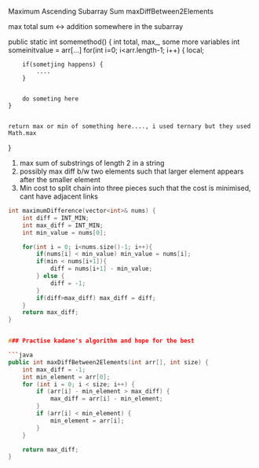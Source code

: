 <!-- zalando -->
Maximum Ascending Subarray Sum
maxDiffBetween2Elements

max 
total 
sum <->
addition somewhere in the subarray



public static int somemethod() {
    int total, max_, some more variables
    int someinitvalue = arr[...]
    for(int i=0; i<arr.length-1; i++) {
        local;

        if(sometjing happens) {
            ....
        }


        do someting here
    }


    return max or min of something here...., i used ternary but they used Math.max
}


1. max sum of substrings of length 2 in a string
2. possibly max diff b/w two elements such that larger element appears after the smaller element
3. Min cost to split chain into three pieces such that the cost is minimised, cant have adjacent links


```c++
int maximumDifference(vector<int>& nums) {
	int diff = INT_MIN;
	int max_diff = INT_MIN;
	int min_value = nums[0];

	for(int i = 0; i<nums.size()-1; i++){
		if(nums[i] < min_value) min_value = nums[i];
		if(min < nums[i+1]){
			diff = nums[i+1] - min_value;    
		} else {
			diff = -1;
		}
		if(diff>max_diff) max_diff = diff;
	}
	return max_diff;
}


### Practise kadane's algorithm and hope for the best

```java
public int maxDiffBetween2Elements(int arr[], int size) {
    int max_diff = -1;
    int min_element = arr[0];
    for (int i = 0; i < size; i++) {
        if (arr[i] - min_element > max_diff) {
            max_diff = arr[i] - min_element;
        }
        if (arr[i] < min_element) {
            min_element = arr[i];
        }
    }

    return max_diff;
}